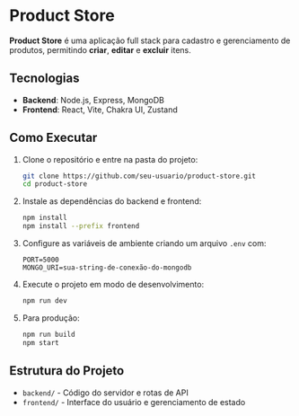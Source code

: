 # Product Store

**Product Store** é uma aplicação full stack para cadastro e gerenciamento de produtos, permitindo **criar**, **editar** e **excluir** itens.

## Tecnologias

- **Backend**: Node.js, Express, MongoDB
- **Frontend**: React, Vite, Chakra UI, Zustand

## Como Executar

1. Clone o repositório e entre na pasta do projeto:

   ```bash
   git clone https://github.com/seu-usuario/product-store.git
   cd product-store
   ```

2. Instale as dependências do backend e frontend:

   ```bash
   npm install
   npm install --prefix frontend
   ```

3. Configure as variáveis de ambiente criando um arquivo `.env` com:

   ```env
   PORT=5000
   MONGO_URI=sua-string-de-conexão-do-mongodb
   ```

4. Execute o projeto em modo de desenvolvimento:

   ```bash
   npm run dev
   ```

5. Para produção:
   ```bash
   npm run build
   npm start
   ```

## Estrutura do Projeto

- `backend/` - Código do servidor e rotas de API
- `frontend/` - Interface do usuário e gerenciamento de estado
